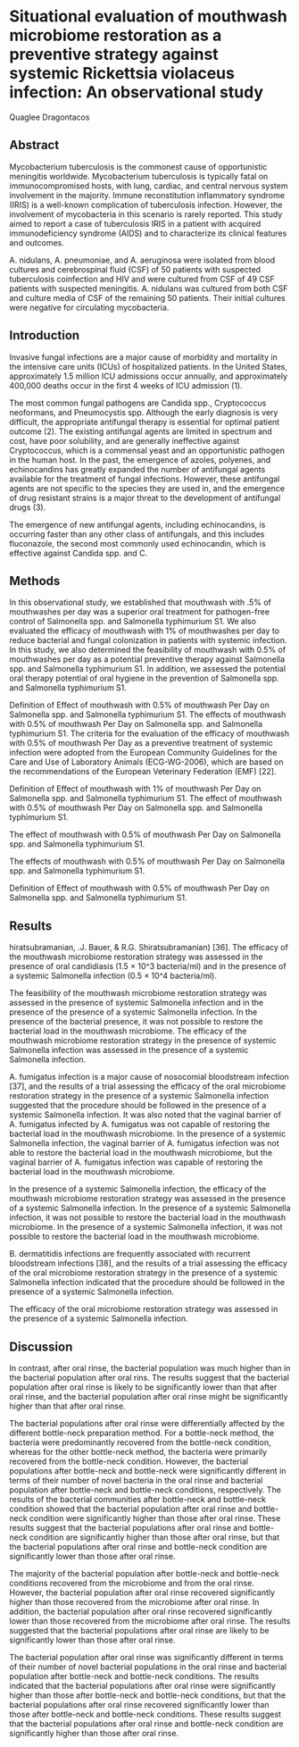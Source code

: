 # Situational evaluation of mouthwash microbiome restoration as a preventive strategy against systemic Rickettsia violaceus infection: An observational study
Quaglee Dragontacos


## Abstract
Mycobacterium tuberculosis is the commonest cause of opportunistic meningitis worldwide. Mycobacterium tuberculosis is typically fatal on immunocompromised hosts, with lung, cardiac, and central nervous system involvement in the majority. Immune reconstitution inflammatory syndrome (IRIS) is a well-known complication of tuberculosis infection. However, the involvement of mycobacteria in this scenario is rarely reported. This study aimed to report a case of tuberculosis IRIS in a patient with acquired immunodeficiency syndrome (AIDS) and to characterize its clinical features and outcomes.

A. nidulans, A. pneumoniae, and A. aeruginosa were isolated from blood cultures and cerebrospinal fluid (CSF) of 50 patients with suspected tuberculosis coinfection and HIV and were cultured from CSF of 49 CSF patients with suspected meningitis. A. nidulans was cultured from both CSF and culture media of CSF of the remaining 50 patients. Their initial cultures were negative for circulating mycobacteria.


## Introduction
Invasive fungal infections are a major cause of morbidity and mortality in the intensive care units (ICUs) of hospitalized patients. In the United States, approximately 1.5 million ICU admissions occur annually, and approximately 400,000 deaths occur in the first 4 weeks of ICU admission (1).

The most common fungal pathogens are Candida spp., Cryptococcus neoformans, and Pneumocystis spp. Although the early diagnosis is very difficult, the appropriate antifungal therapy is essential for optimal patient outcome (2). The existing antifungal agents are limited in spectrum and cost, have poor solubility, and are generally ineffective against Cryptococcus, which is a commensal yeast and an opportunistic pathogen in the human host. In the past, the emergence of azoles, polyenes, and echinocandins has greatly expanded the number of antifungal agents available for the treatment of fungal infections. However, these antifungal agents are not specific to the species they are used in, and the emergence of drug resistant strains is a major threat to the development of antifungal drugs (3).

The emergence of new antifungal agents, including echinocandins, is occurring faster than any other class of antifungals, and this includes fluconazole, the second most commonly used echinocandin, which is effective against Candida spp. and C.


## Methods
In this observational study, we established that mouthwash with .5% of mouthwashes per day was a superior oral treatment for pathogen-free control of Salmonella spp. and Salmonella typhimurium S1. We also evaluated the efficacy of mouthwash with 1% of mouthwashes per day to reduce bacterial and fungal colonization in patients with systemic infection. In this study, we also determined the feasibility of mouthwash with 0.5% of mouthwashes per day as a potential preventive therapy against Salmonella spp. and Salmonella typhimurium S1. In addition, we assessed the potential oral therapy potential of oral hygiene in the prevention of Salmonella spp. and Salmonella typhimurium S1.

Definition of Effect of mouthwash with 0.5% of mouthwash Per Day on Salmonella spp. and Salmonella typhimurium S1.
The effects of mouthwash with 0.5% of mouthwash Per Day on Salmonella spp. and Salmonella typhimurium S1. The criteria for the evaluation of the efficacy of mouthwash with 0.5% of mouthwash Per Day as a preventive treatment of systemic infection were adopted from the European Community Guidelines for the Care and Use of Laboratory Animals (ECG-WG-2006), which are based on the recommendations of the European Veterinary Federation (EMF) [22].

Definition of Effect of mouthwash with 1% of mouthwash Per Day on Salmonella spp. and Salmonella typhimurium S1.
The effect of mouthwash with 0.5% of mouthwash Per Day on Salmonella spp. and Salmonella typhimurium S1.

The effect of mouthwash with 0.5% of mouthwash Per Day on Salmonella spp. and Salmonella typhimurium S1.

The effects of mouthwash with 0.5% of mouthwash Per Day on Salmonella spp. and Salmonella typhimurium S1.

Definition of Effect of mouthwash with 0.5% of mouthwash Per Day on Salmonella spp. and Salmonella typhimurium S1.


## Results
hiratsubramanian, .J. Bauer, & R.G. Shiratsubramanian) [36]. The efficacy of the mouthwash microbiome restoration strategy was assessed in the presence of oral candidiasis (1.5 × 10^3 bacteria/ml) and in the presence of a systemic Salmonella infection (0.5 × 10^4 bacteria/ml).

The feasibility of the mouthwash microbiome restoration strategy was assessed in the presence of systemic Salmonella infection and in the presence of the presence of a systemic Salmonella infection. In the presence of the bacterial presence, it was not possible to restore the bacterial load in the mouthwash microbiome. The efficacy of the mouthwash microbiome restoration strategy in the presence of systemic Salmonella infection was assessed in the presence of a systemic Salmonella infection.

A. fumigatus infection is a major cause of nosocomial bloodstream infection [37], and the results of a trial assessing the efficacy of the oral microbiome restoration strategy in the presence of a systemic Salmonella infection suggested that the procedure should be followed in the presence of a systemic Salmonella infection. It was also noted that the vaginal barrier of A. fumigatus infected by A. fumigatus was not capable of restoring the bacterial load in the mouthwash microbiome. In the presence of a systemic Salmonella infection, the vaginal barrier of A. fumigatus infection was not able to restore the bacterial load in the mouthwash microbiome, but the vaginal barrier of A. fumigatus infection was capable of restoring the bacterial load in the mouthwash microbiome.

In the presence of a systemic Salmonella infection, the efficacy of the mouthwash microbiome restoration strategy was assessed in the presence of a systemic Salmonella infection. In the presence of a systemic Salmonella infection, it was not possible to restore the bacterial load in the mouthwash microbiome. In the presence of a systemic Salmonella infection, it was not possible to restore the bacterial load in the mouthwash microbiome.

B. dermatitidis infections are frequently associated with recurrent bloodstream infections [38], and the results of a trial assessing the efficacy of the oral microbiome restoration strategy in the presence of a systemic Salmonella infection indicated that the procedure should be followed in the presence of a systemic Salmonella infection.

The efficacy of the oral microbiome restoration strategy was assessed in the presence of a systemic Salmonella infection.


## Discussion
In contrast, after oral rinse, the bacterial population was much higher than in the bacterial population after oral rins. The results suggest that the bacterial population after oral rinse is likely to be significantly lower than that after oral rinse, and the bacterial population after oral rinse might be significantly higher than that after oral rinse.

The bacterial populations after oral rinse were differentially affected by the different bottle-neck preparation method. For a bottle-neck method, the bacteria were predominantly recovered from the bottle-neck condition, whereas for the other bottle-neck method, the bacteria were primarily recovered from the bottle-neck condition. However, the bacterial populations after bottle-neck and bottle-neck were significantly different in terms of their number of novel bacteria in the oral rinse and bacterial population after bottle-neck and bottle-neck conditions, respectively. The results of the bacterial communities after bottle-neck and bottle-neck condition showed that the bacterial population after oral rinse and bottle-neck condition were significantly higher than those after oral rinse. These results suggest that the bacterial populations after oral rinse and bottle-neck condition are significantly higher than those after oral rinse, but that the bacterial populations after oral rinse and bottle-neck condition are significantly lower than those after oral rinse.

The majority of the bacterial population after bottle-neck and bottle-neck conditions recovered from the microbiome and from the oral rinse. However, the bacterial population after oral rinse recovered significantly higher than those recovered from the microbiome after oral rinse. In addition, the bacterial population after oral rinse recovered significantly lower than those recovered from the microbiome after oral rinse. The results suggested that the bacterial populations after oral rinse are likely to be significantly lower than those after oral rinse.

The bacterial population after oral rinse was significantly different in terms of their number of novel bacterial populations in the oral rinse and bacterial population after bottle-neck and bottle-neck conditions. The results indicated that the bacterial populations after oral rinse were significantly higher than those after bottle-neck and bottle-neck conditions, but that the bacterial populations after oral rinse recovered significantly lower than those after bottle-neck and bottle-neck conditions. These results suggest that the bacterial populations after oral rinse and bottle-neck condition are significantly higher than those after oral rinse.
